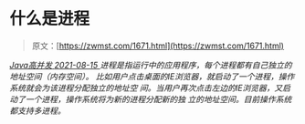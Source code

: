 <!--yml
category: 未分类
date: 0001-01-01 00:00:00
--->

# 什么是进程

> 原文：[https://zwmst.com/1671.html](https://zwmst.com/1671.html)

   [ *Java高并发* ](https://zwmst.com/java%e9%ab%98%e5%b9%b6%e5%8f%91)*[ <time datetime="2021-08-15T16:11:31+08:00"> 2021-08-15 </time> ](https://zwmst.com/1671.html)  进程是指运行中的应用程序，每个进程都有自己独立的地址空间（内存空间）。 比如用户点击桌面的IE浏览器，就启动了一个进程，操作系统就会为该进程分配独立的地址空 间。当用户再次点击左边的IE浏览器，又启动了一个进程，操作系统将为新的进程分配新的独 立的地址空间。目前操作系统都支持多进程。*